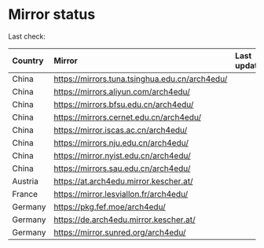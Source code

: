 <script src="./time.js"></script>
# Mirror status
Last check: <script type="text/javascript">localize(1728019310.1197128);</script>

|Country|Mirror|Last update|
|:------|:-----|:----------|
|China|https://mirrors.tuna.tsinghua.edu.cn/arch4edu/|<script type="text/javascript">localize(1727980864);</script>|
|China|https://mirrors.aliyun.com/arch4edu/|<script type="text/javascript">localize(1727980864);</script>|
|China|https://mirrors.bfsu.edu.cn/arch4edu/|<script type="text/javascript">localize(1727980864);</script>|
|China|https://mirrors.cernet.edu.cn/arch4edu/|<script type="text/javascript">localize(1727980864);</script>|
|China|https://mirror.iscas.ac.cn/arch4edu/|<script type="text/javascript">localize(1727980864);</script>|
|China|https://mirrors.nju.edu.cn/arch4edu/|<script type="text/javascript">localize(1727980864);</script>|
|China|https://mirror.nyist.edu.cn/arch4edu/|<script type="text/javascript">localize(1727980864);</script>|
|China|https://mirrors.sau.edu.cn/arch4edu/|<script type="text/javascript">localize(1727980864);</script>|
|Austria|https://at.arch4edu.mirror.kescher.at/|<script type="text/javascript">localize(1727980864);</script>|
|France|https://mirror.lesviallon.fr/arch4edu/|<script type="text/javascript">localize(1727980864);</script>|
|Germany|https://pkg.fef.moe/arch4edu/|<script type="text/javascript">localize(1727980864);</script>|
|Germany|https://de.arch4edu.mirror.kescher.at/|<script type="text/javascript">localize(1727980864);</script>|
|Germany|https://mirror.sunred.org/arch4edu/|<script type="text/javascript">localize(1727980864);</script>|

<script src="./tablefilter/tablefilter.js"></script>
<script src="./table.js"></script>